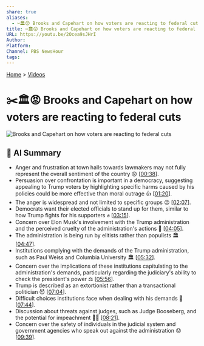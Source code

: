 ```yaml
---
share: true
aliases:
  - ✂️🏛️😡 Brooks and Capehart on how voters are reacting to federal cuts
title: ✂️🏛️😡 Brooks and Capehart on how voters are reacting to federal cuts
URL: https://youtu.be/2Ocea9sJHrI
Author: 
Platform: 
Channel: PBS NewsHour
tags: 
---
```

[Home](../index.md) > [Videos](./index.md)  
# ✂️🏛️😡 Brooks and Capehart on how voters are reacting to federal cuts  
![Brooks and Capehart on how voters are reacting to federal cuts](https://youtu.be/2Ocea9sJHrI)  
  
## 🤖 AI Summary  
* Anger and frustration at town halls towards lawmakers may not fully represent the overall sentiment of the country 😠 \[[00:38](https://youtu.be/2Ocea9sJHrI&t=38)\].  
* Persuasion over confrontation is important in a democracy, suggesting appealing to Trump voters by highlighting specific harms caused by his policies could be more effective than moral outrage 👍 \[[01:20](https://youtu.be/2Ocea9sJHrI&t=80)\].  
* The anger is widespread and not limited to specific groups 😡 \[[02:07](https://youtu.be/2Ocea9sJHrI&t=127)\].  
* Democrats want their elected officials to stand up for them, similar to how Trump fights for his supporters ✊ \[[03:15](https://youtu.be/2Ocea9sJHrI&t=195)\].  
* Concern over Elon Musk's involvement with the Trump administration and the perceived cruelty of the administration's actions 🤔 \[[04:05](https://youtu.be/2Ocea9sJHrI&t=245)\].  
* The administration is being run by elitists rather than populists 🏛️ \[[04:47](https://youtu.be/2Ocea9sJHrI&t=287)\].  
* Institutions complying with the demands of the Trump administration, such as Paul Weiss and Columbia University 🏛️ \[[05:32](https://youtu.be/2Ocea9sJHrI&t=332)\].  
* Concern over the implications of these institutions capitulating to the administration's demands, particularly regarding the judiciary's ability to check the president's power ⚖️ \[[05:56](https://youtu.be/2Ocea9sJHrI&t=356)\].  
* Trump is described as an extortionist rather than a transactional politician 😈 \[[07:04](https://youtu.be/2Ocea9sJHrI&t=424)\].  
* Difficult choices institutions face when dealing with his demands 😬 \[[07:44](https://youtu.be/2Ocea9sJHrI&t=464)\].  
* Discussion about threats against judges, such as Judge Booseberg, and the potential for impeachment 👨‍⚖️ \[[08:21](https://youtu.be/2Ocea9sJHrI&t=501)\].  
* Concern over the safety of individuals in the judicial system and government agencies who speak out against the administration 😟 \[[09:39](https://youtu.be/2Ocea9sJHrI&t=579)\].  
